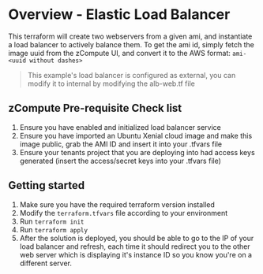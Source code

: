 
# Overview - Elastic Load Balancer
This terraform will create two webservers from a given ami, and instantiate a load balancer to actively balance them.
To get the ami id, simply fetch the image uuid from the zCompute UI, and convert it to the AWS format:
`ami-<uuid without dashes>`

>This example's load balancer is configured as external, you can modify it to internal by modifying the alb-web.tf file

## zCompute Pre-requisite Check list
1. Ensure you have enabled and initialized load balancer service
2. Ensure you have imported an Ubuntu Xenial cloud image and make this image public, grab the AMI ID and insert it into your .tfvars file
3. Ensure your tenants project that you are deploying into had access keys generated (insert the access/secret keys into your .tfvars file)

## Getting started
1. Make sure you have the required terraform version installed
2. Modify the `terraform.tfvars` file according to your environment
3. Run `terraform init`
4. Run `terraform apply`
5. After the solution is deployed, you should be able to go to the IP of your load balancer and refresh, each time it should redirect you to the other web server which is displaying it's instance ID so you know you're on a different server. 
